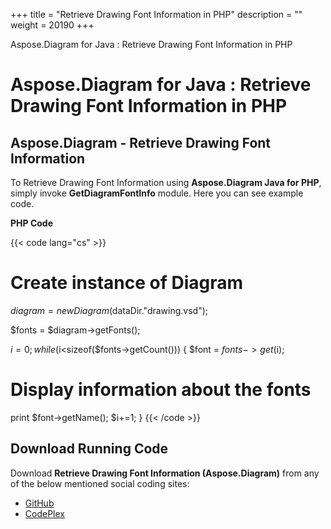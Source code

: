 +++
title = "Retrieve Drawing Font Information in PHP" 
description = "" 
weight = 20190 
+++

Aspose.Diagram for Java : Retrieve Drawing Font Information in PHP  

# Aspose.Diagram for Java : Retrieve Drawing Font Information in PHP


## Aspose.Diagram - Retrieve Drawing Font Information

To Retrieve Drawing Font Information using **Aspose.Diagram Java for PHP**, simply invoke **GetDiagramFontInfo** module. Here you can see example code.

**PHP Code**

{{< code lang="cs" >}}
# Create instance of Diagram
$diagram = new Diagram($dataDir."drawing.vsd");

$fonts = $diagram->getFonts();

$i = 0;
while ($i<sizeof($fonts->getCount())) {
$font = $fonts->get($i);
# Display information about the fonts
print $font->getName();
$i+=1;
}
{{< /code >}}

## Download Running Code

Download **Retrieve Drawing Font Information (Aspose.Diagram)** from any of the below mentioned social coding sites:

*   [GitHub](https://github.com/asposediagram/Aspose.Diagram-for-Java/blob/master/Plugins/Aspose_Diagram_Java_for_PHP/src/aspose/diagram/WorkingwithDiagrams/GetDiagramFontInfo.php)
*   [CodePlex](https://asposediagramjavaphp.codeplex.com/SourceControl/latest#src/aspose/diagram/WorkingwithDiagrams/GetDiagramFontInfo.php)

